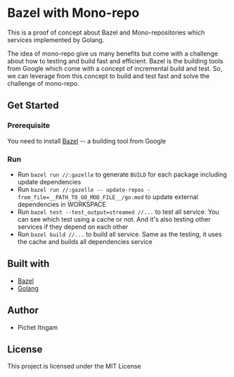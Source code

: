 # Bazel with Mono-repo

This is a proof of concept about Bazel and Mono-repositories which services implemented by Golang.

The idea of mono-repo give us many benefits but come with a challenge about how to testing and build fast and efficient. Bazel is the building tools from Google which come with a concept of incremental build and test. So, we can leverage from this concept to build and test fast and solve the challenge of mono-repo.

## Get Started

### Prerequisite

You need to install [Bazel](https://docs.bazel.build/versions/master/install.html) -- a building tool from Google

### Run

- Run `bazel run //:gazelle` to generate `BUILD` for each package including update dependencies
- Run `bazel run //:gazelle -- update-repos -from_file=__PATH_TO_GO_MOD_FILE__/go.mod` to update external dependencies in WORKSPACE
- Run `bazel test --test_output=streamed //...` to test all service. You can see which test using a cache or not. And it's also testing other services if they depend on each other
- Run `bazel build //...` to build all service. Same as the testing, it uses the cache and builds all dependencies service

## Built with

- [Bazel](https://bazel.build/)
- [Golang](https://golang.org/)

## Author

- Pichet Itngam

## License

This project is licensed under the MIT License
